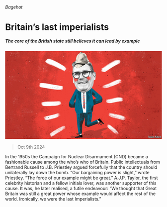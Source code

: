 ###### Bagehot

# Britain’s last imperialists 

##### The core of the British state still believes it can lead by example 

![image](images/20241012_BRD000.jpg) 

> Oct 9th 2024 

In the 1950s the Campaign for Nuclear Disarmament (CND) became a fashionable cause among the who’s who of Britain. Public intellectuals from Bertrand Russell to J.B. Priestley argued forcefully that the country should unilaterally lay down the bomb. “Our bargaining power is slight,” wrote Priestley. “The force of our example might be great.” A.J.P. Taylor, the first celebrity historian and a fellow initials lover, was another supporter of this cause. It was, he later realised, a futile endeavour: “We thought that Great Britain was still a great power whose example would affect the rest of the world. Ironically, we were the last Imperialists.”


